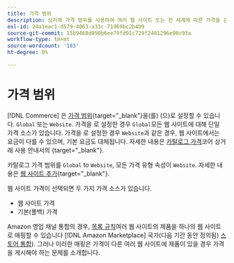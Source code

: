 ```yaml
---
title: 가격 범위
description: 상거래 가격 범위를 사용하여 여러 웹 사이트 또는 전 세계에 따른 가격을 관리합니다.
exl-id: 24a1eac1-d579-4063-a33c-71969bc2b4b9
source-git-commit: 15b9468d090b6ee79fd91c729f2481296e98c93a
workflow-type: tm+mt
source-wordcount: '183'
ht-degree: 0%

---
```


# 가격 범위

[!DNL Commerce] 은 [가격 범위](https://docs.magento.com/user-guide/configuration/catalog/catalog.html#price){target=&quot;_blank&quot;}을(를) (으)로 설정할 수 있습니다. `Global` 또는 `Website`. 가격을 로 설정한 경우 `Global`모든 웹 사이트에 대해 단일 가격 소스가 있습니다. 가격을 로 설정한 경우 `Website`과 같은 경우, 웹 사이트에서는 요금이 다를 수 있으며, 기본 요금도 대체됩니다. 자세한 내용은 [카탈로그 가격](https://docs.magento.com/user-guide/configuration/catalog/catalog.html#price)코어 상거래 사용 안내서의 {target=&quot;_blank&quot;}.

카탈로그 가격 범위를 `Global` to `Website`, 모든 가격 유형 속성이 `Website`. 자세한 내용은 [웹 사이트 추가](https://docs.magento.com/user-guide/stores/stores-all-create-website.html){target=&quot;_blank&quot;}.

웹 사이트 가격이 선택되면 두 가지 가격 소스가 있습니다.

- 웹 사이트 가격
- 기본(폴백) 가격

Amazon 영업 채널 통합의 경우, [목록 규칙](./listing-rules.md)여러 웹 사이트의 제품을 하나의 웹 사이트로 매핑할 수 있습니다 [!DNL Amazon Marketplace] 국가(다음 기간 동안 정의됨) [스토어 통합](./store-integration.md)). 그러나 이러한 매핑은 가격이 다른 여러 웹 사이트에 제품이 있을 경우 가격을 게시해야 하는 문제를 소개합니다.

